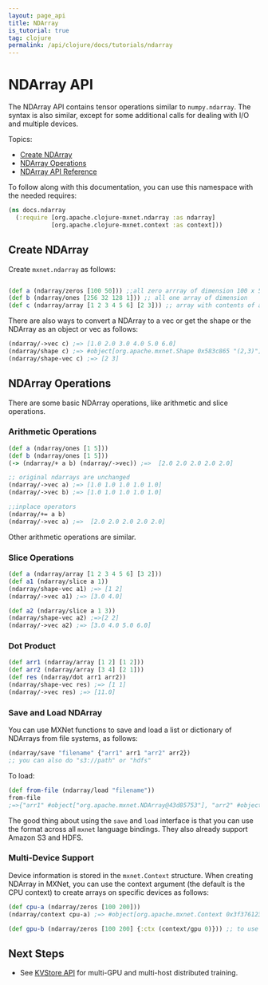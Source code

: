 ```yaml
---
layout: page_api
title: NDArray
is_tutorial: true
tag: clojure
permalink: /api/clojure/docs/tutorials/ndarray
---
```


# NDArray API


The NDArray API contains tensor operations similar to `numpy.ndarray`. The syntax is also similar, except for some additional calls for dealing with I/O and multiple devices.

Topics:

* [Create NDArray](#create-ndarray)
* [NDArray Operations](#ndarray-operations)
* [NDArray API Reference](http://mxnet.incubator.apache.org/api/clojure/docs/org.apache.clojure-mxnet.ndarray.html)

To follow along with this documentation, you can use this namespace with the needed requires:

```clojure
(ns docs.ndarray
  (:require [org.apache.clojure-mxnet.ndarray :as ndarray]
            [org.apache.clojure-mxnet.context :as context]))
```


## Create NDArray

Create `mxnet.ndarray` as follows:

```clojure

(def a (ndarray/zeros [100 50])) ;;all zero arrray of dimension 100 x 50
(def b (ndarray/ones [256 32 128 1])) ;; all one array of dimension
(def c (ndarray/array [1 2 3 4 5 6] [2 3])) ;; array with contents of a shape 2 x 3
```

There are also ways to convert a NDArray to a vec or get the shape or the NDArray as an object or vec as follows:

```clojure
(ndarray/->vec c) ;=> [1.0 2.0 3.0 4.0 5.0 6.0]
(ndarray/shape c) ;=> #object[org.apache.mxnet.Shape 0x583c865 "(2,3)"]
(ndarray/shape-vec c) ;=> [2 3]
```


## NDArray Operations

There are some basic NDArray operations, like arithmetic and slice operations.

### Arithmetic Operations

```clojure
(def a (ndarray/ones [1 5]))
(def b (ndarray/ones [1 5]))
(-> (ndarray/+ a b) (ndarray/->vec)) ;=>  [2.0 2.0 2.0 2.0 2.0]

;; original ndarrays are unchanged
(ndarray/->vec a) ;=> [1.0 1.0 1.0 1.0 1.0]
(ndarray/->vec b) ;=> [1.0 1.0 1.0 1.0 1.0]

;;inplace operators
(ndarray/+= a b)
(ndarray/->vec a) ;=>  [2.0 2.0 2.0 2.0 2.0]
```

Other arithmetic operations are similar.


### Slice Operations

```clojure
(def a (ndarray/array [1 2 3 4 5 6] [3 2]))
(def a1 (ndarray/slice a 1))
(ndarray/shape-vec a1) ;=> [1 2]
(ndarray/->vec a1) ;=> [3.0 4.0]

(def a2 (ndarray/slice a 1 3))
(ndarray/shape-vec a2) ;=>[2 2]
(ndarray/->vec a2) ;=> [3.0 4.0 5.0 6.0]
```

### Dot Product

```clojure
(def arr1 (ndarray/array [1 2] [1 2]))
(def arr2 (ndarray/array [3 4] [2 1]))
(def res (ndarray/dot arr1 arr2))
(ndarray/shape-vec res) ;=> [1 1]
(ndarray/->vec res) ;=> [11.0]
```

### Save and Load NDArray

You can use MXNet functions to save and load a list or dictionary of NDArrays from file systems, as follows:

```clojure
(ndarray/save "filename" {"arr1" arr1 "arr2" arr2})
;; you can also do "s3://path" or "hdfs"
```

To load:

```clojure
(def from-file (ndarray/load "filename"))
from-file
;=>{"arr1" #object["org.apache.mxnet.NDArray@43d85753"], "arr2" #object["org.apache.mxnet.NDArray@5c93def4"]}
```

The good thing about using the `save` and `load` interface is that you can use the format across all `mxnet` language bindings. They also already support Amazon S3 and HDFS.

### Multi-Device Support

Device information is stored in the `mxnet.Context` structure. When creating NDArray in MXNet, you can use the context argument (the default is the CPU context) to create arrays on specific devices as follows:

```clojure
(def cpu-a (ndarray/zeros [100 200]))
(ndarray/context cpu-a) ;=> #object[org.apache.mxnet.Context 0x3f376123 "cpu(0)"]

(def gpu-b (ndarray/zeros [100 200] {:ctx (context/gpu 0)})) ;; to use with gpu

```

## Next Steps
* See [KVStore API](kvstore.md) for multi-GPU and multi-host distributed training.
